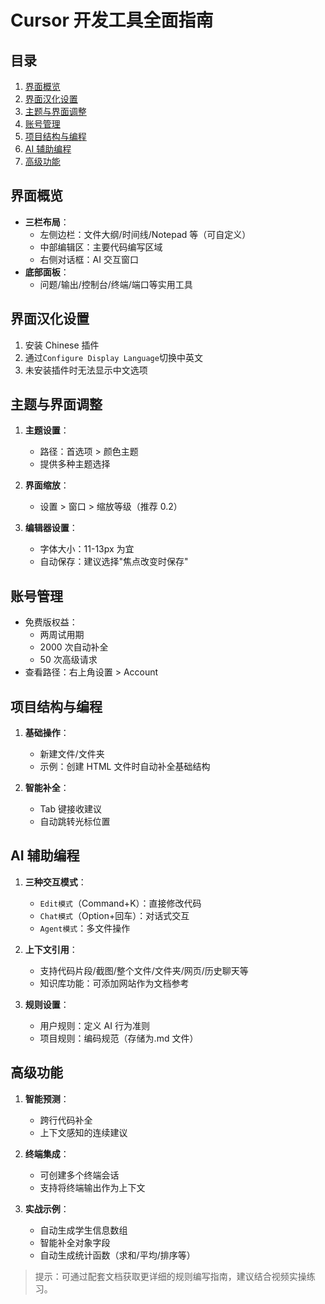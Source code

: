 # Cursor 开发工具全面指南

## 目录

1. [界面概览](#界面概览)
2. [界面汉化设置](#界面汉化设置)
3. [主题与界面调整](#主题与界面调整)
4. [账号管理](#账号管理)
5. [项目结构与编程](#项目结构与编程)
6. [AI 辅助编程](#ai辅助编程)
7. [高级功能](#高级功能)

## 界面概览

- **三栏布局**：
  - 左侧边栏：文件大纲/时间线/Notepad 等（可自定义）
  - 中部编辑区：主要代码编写区域
  - 右侧对话框：AI 交互窗口
- **底部面板**：
  - 问题/输出/控制台/终端/端口等实用工具

## 界面汉化设置

1. 安装 Chinese 插件
2. 通过`Configure Display Language`切换中英文
3. 未安装插件时无法显示中文选项

## 主题与界面调整

1. **主题设置**：

   - 路径：首选项 > 颜色主题
   - 提供多种主题选择

2. **界面缩放**：

   - 设置 > 窗口 > 缩放等级（推荐 0.2）

3. **编辑器设置**：
   - 字体大小：11-13px 为宜
   - 自动保存：建议选择"焦点改变时保存"

## 账号管理

- 免费版权益：
  - 两周试用期
  - 2000 次自动补全
  - 50 次高级请求
- 查看路径：右上角设置 > Account

## 项目结构与编程

1. **基础操作**：

   - 新建文件/文件夹
   - 示例：创建 HTML 文件时自动补全基础结构

2. **智能补全**：
   - Tab 键接收建议
   - 自动跳转光标位置

## AI 辅助编程

1. **三种交互模式**：

   - `Edit模式`（Command+K）：直接修改代码
   - `Chat模式`（Option+回车）：对话式交互
   - `Agent模式`：多文件操作

2. **上下文引用**：

   - 支持代码片段/截图/整个文件/文件夹/网页/历史聊天等
   - 知识库功能：可添加网站作为文档参考

3. **规则设置**：
   - 用户规则：定义 AI 行为准则
   - 项目规则：编码规范（存储为.md 文件）

## 高级功能

1. **智能预测**：

   - 跨行代码补全
   - 上下文感知的连续建议

2. **终端集成**：

   - 可创建多个终端会话
   - 支持将终端输出作为上下文

3. **实战示例**：
   - 自动生成学生信息数组
   - 智能补全对象字段
   - 自动生成统计函数（求和/平均/排序等）

> 提示：可通过配套文档获取更详细的规则编写指南，建议结合视频实操练习。

